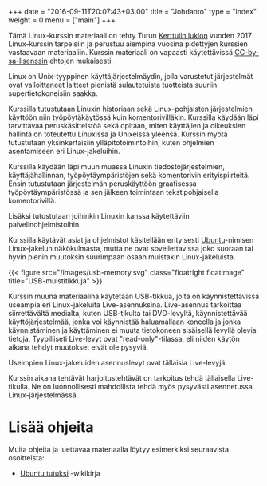 +++
date = "2016-09-11T20:07:43+03:00"
title = "Johdanto"
type = "index"
weight = 0
menu = ["main"]
+++

Tämä Linux-kurssin materiaali on tehty Turun [Kerttulin lukion][Kerttuli] vuoden 2017 Linux-kurssin
tarpeisiin ja perustuu aiempina vuosina pidettyjen kurssien vastaavaan materiaaliin.
Kurssin materiaali on vapaasti käytettävissä [CC-by-sa-lisenssin][CC-by-sa-lisenssi] ehtojen mukaisesti.

Linux on Unix-tyyppinen käyttäjärjestelmäydin, jolla varustetut järjestelmät
ovat valloittaneet laitteet pienistä sulautetuista tuotteista suuriin
supertietokoneisiin saakka.

Kurssilla tutustutaan Linuxin historiaan sekä Linux-pohjaisten järjestelmien käyttöön niin työpöytäkäytössä
kuin komentorivilläkin. Kurssilla käydään läpi tarvittavaa peruskäsitteistöä sekä opitaan, miten
käyttäjien ja oikeuksien hallinta on toteutettu Linuxissa ja Unixeissa yleensä. Kurssin myötä
tutustutaan yksinkertaisiin ylläpitotoimintoihin, kuten ohjelmien asentamiseen eri Linux-jakeluihin.

Kurssilla käydään läpi muun muassa Linuxin tiedostojärjestelmien, käyttäjähallinnan,
työpöytäympäristöjen sekä komentorivin erityispiirteitä. Ensin tutustutaan järjestelmän
peruskäyttöön graafisessa työpöytäympäristössä ja sen jälkeen toimintaan tekstipohjaisella
komentorivillä.

Lisäksi tutustutaan joihinkin Linuxin kanssa käytettäviin palvelinohjelmistoihin.

Kurssilla käytävät asiat ja ohjelmistot käsitellään erityisesti [Ubuntu]-nimisen Linux-jakelun
näkökulmasta, mutta ne ovat sovellettavissa joko suoraan tai hyvin pienin muutoksin suurimpaan
osaan muistakin Linux-jakeluista.

{{< figure src="/images/usb-memory.svg" class="floatright floatimage" title="USB-muistitikkuja" >}}

Kurssin muuna materiaalina käytetään USB-tikkua, jolta on käynnistettävissä useampia eri Linux-jakeluita
Live-asennuksina. Live-asennus tarkoittaa siirrettävältä medialta, kuten USB-tikulta tai DVD-levyltä,
käynnistettävää käyttöjärjestelmää, jonka voi käynnistää haluamallaan koneella ja jonka käynnistäminen
ja käyttäminen ei muuta tietokoneen sisäisellä levyllä olevia tietoja. Tyypilliseti Live-levyt ovat
"read-only"-tilassa, eli niiden käytön aikana tehdyt muutokset eivät ole pysyviä.

Useimpien Linux-jakeluiden asennuslevyt ovat tällaisia Live-levyjä.

Kurssin aikana tehtävät harjoitustehtävät on tarkoitus tehdä tällaisella Live-tikulla. Ne on luonnollisesti
mahdollista tehdä myös pysyvästi asennetussa Linux-järjestelmässä.

Lisää ohjeita
==============

Muita ohjeita ja luettavaa materiaalia löytyy esimerkiksi seuraavista osoitteista:

- [Ubuntu tutuksi] -wikikirja



[Kerttuli]: http://www.kerttulinlukio.fi/ (Kerttulin lukio)
[CC-by-sa-lisenssi]: https://creativecommons.org/licenses/by-sa/4.0/deed.fi (CC-by-sa)
[Ubuntu]: https://ubuntu.com (Ubuntu)
[Ubuntu tutuksi]: https://fi.wikibooks.org/wiki/Ubuntu_tutuksi (Ubuntu tutuksi)